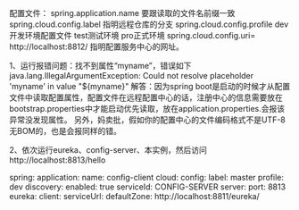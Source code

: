 配置文件：
spring.application.name 要跟读取的文件名前缀一致
spring.cloud.config.label 指明远程仓库的分支
spring.cloud.config.profile
  dev开发环境配置文件
  test测试环境
  pro正式环境
spring.cloud.config.uri= http://localhost:8812/ 指明配置服务中心的网址。


1、运行报错问题：找不到属性“myname”，错误如下java.lang.IllegalArgumentException: Could not resolve placeholder 'myname' in value "${myname}"
解答：因为spring boot是启动的时候才从配置文件中读取配置属性，配置文件在远程配置中心的话，注册中心的信息需要放在bootstrap.properties中才能启动优先读取，放在application.properties.会报该异常没发现属性。
另外，妈卖批，假如你的配置中心的文件编码格式不是UTF-8无BOM的，也是会报同样的错。

2、依次运行eureka、config-server、本实例，然后访问http://localhost:8813/hello






spring:
  application:
    name: config-client
  cloud:
    config:
      label: master
      profile: dev
      discovery:
        enabled: true
        serviceId: CONFIG-SERVER
server:
  port: 8813
eureka:
  client:
    serviceUrl:
      defaultZone: http://localhost:8811/eureka/